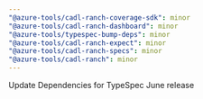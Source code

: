 ```yaml
---
"@azure-tools/cadl-ranch-coverage-sdk": minor
"@azure-tools/cadl-ranch-dashboard": minor
"@azure-tools/typespec-bump-deps": minor
"@azure-tools/cadl-ranch-expect": minor
"@azure-tools/cadl-ranch-specs": minor
"@azure-tools/cadl-ranch": minor
---
```


Update Dependencies for TypeSpec June release
